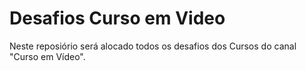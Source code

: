 # Desafios Curso em Video
 Neste reposiório será alocado todos os desafios dos Cursos do canal "Curso em Vídeo".
